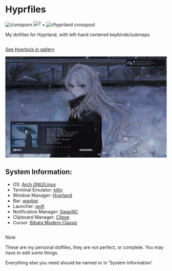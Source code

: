 #  Hyprfiles

![r/unixporn](https://www.reddit.com/r/unixporn/comments/1kz4jrr/hyprland_first_rice_as_a_9_month_old_baby/) <sup>![2](https://www.reddit.com/r/unixporn/comments/1nfrb4f/hyprland_meow/)</sup> • ![r/hyprland crosspost](https://www.reddit.com/r/hyprland/comments/1kz8lxe/first_setup_as_a_9_month_old_baby/)

My dotfiles for Hyprland, with left-hand centered keybinds/submaps

##
[See Hyprlock in gallery](Github/2.png)

![img](Github/1.png)


## System Information:
* OS: [Arch GNU/Linux](https://archlinux.org/)
* Terminal Emulator: [kitty](https://github.com/kovidgoyal/kitty)
* Window Manager: [Hyprland](https://hyprland.org/)
* Bar: [waybar](https://man.archlinux.org/man/waybar.5.en)
* Launcher: [wofi](https://man.archlinux.org/man/wofi.1)
* Notification Manager: [SwayNC](https://github.com/ErikReider/SwayNotificationCenter)
* Clipboard Manager: [Clipse](https://github.com/savedra1/clipse)
* Cursor: [Bibata Modern Classic](https://github.com/ful1e5/Bibata_Cursor/releases)

## 

> [!NOTE] 
> These are my personal dotfiles, they are not perfect, or complete. You may have to edit some things.
>
> Everything else you need should be named or in 'System Information'


